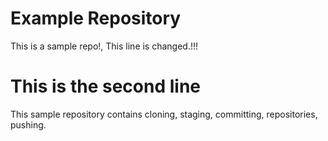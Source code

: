 # Example Repository
This is a sample repo!, This line is changed.!!!

# This is the second line
This sample repository contains cloning, staging, committing, repositories, pushing.
